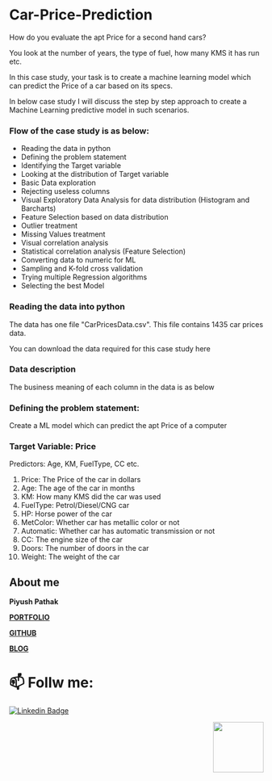 # Car-Price-Prediction

How do you evaluate the apt Price for a second hand cars?

You look at the number of years, the type of fuel, how many KMS it has run etc.

In this case study, your task is to create a machine learning model which can predict the Price of a car based on its specs.

In below case study I will discuss the step by step approach to create a Machine Learning predictive model in such scenarios.

### Flow of the case study is as below:
- Reading the data in python
- Defining the problem statement
- Identifying the Target variable
- Looking at the distribution of Target variable
- Basic Data exploration
- Rejecting useless columns
- Visual Exploratory Data Analysis for data distribution (Histogram and Barcharts)
- Feature Selection based on data distribution
- Outlier treatment
- Missing Values treatment
- Visual correlation analysis
- Statistical correlation analysis (Feature Selection)
- Converting data to numeric for ML
- Sampling and K-fold cross validation
- Trying multiple Regression algorithms
- Selecting the best Model

### Reading the data into python

The data has one file "CarPricesData.csv". This file contains 1435 car prices data.

You can download the data required for this case study here

### Data description
The business meaning of each column in the data is as below

### Defining the problem statement:
Create a ML model which can predict the apt Price of a computer
### Target Variable: Price
Predictors: Age, KM, FuelType, CC etc.

1. Price: The Price of the car in dollars
2. Age: The age of the car in months
3. KM: How many KMS did the car was used
4. FuelType: Petrol/Diesel/CNG car
5. HP: Horse power of the car
6. MetColor: Whether car has metallic color or not
7. Automatic: Whether car has automatic transmission or not
8. CC: The engine size of the car
9. Doors: The number of doors in the car
10. Weight: The weight of the car

## About me

**Piyush Pathak**

[**PORTFOLIO**](https://anirudhrapathak3.wixsite.com/piyush)

[**GITHUB**](https://github.com/piyushpathak03)

[**BLOG**](https://medium.com/@piyushpathak03)


# 📫 Follw me: 

[![Linkedin Badge](https://img.shields.io/badge/-PiyushPathak-blue?style=flat-square&logo=Linkedin&logoColor=white&link=https://www.linkedin.com/in/piyushpathak03/)](https://www.linkedin.com/in/piyushpathak03/)

<p  align="right"><img height="100" src = "https://media.giphy.com/media/l3URDstnIjBNY7rwLB/giphy.gif"></p>

